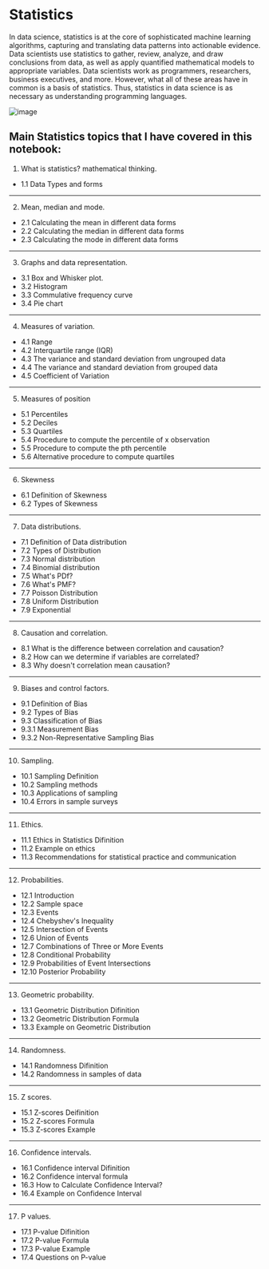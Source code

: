 # Statistics

In data science, statistics is at the core of sophisticated machine learning algorithms, capturing and translating data patterns into actionable evidence. Data scientists use statistics to gather, review, analyze, and draw conclusions from data, as well as apply quantified mathematical models to appropriate variables. Data scientists work as programmers, researchers, business executives, and more. However, what all of these areas have in common is a basis of statistics. Thus, statistics in data science is as necessary as understanding programming languages.


![image](https://user-images.githubusercontent.com/81964452/167225509-e75611e9-ef46-4e74-bf31-d037f8c6c0eb.png)


## Main Statistics topics that I have covered in this notebook:

1. What is statistics? mathematical thinking.
- 1.1 Data Types and forms
---
2. Mean, median and mode.
- 2.1 Calculating the mean in different data forms
- 2.2 Calculating the median in different data forms
- 2.3 Calculating the mode in different data forms
---
3. Graphs and data representation.
- 3.1 Box and Whisker plot.
- 3.2 Histogram
- 3.3 Commulative frequency curve
- 3.4 Pie chart
---
4. Measures of variation.
- 4.1 Range
- 4.2 Interquartile range (IQR)
- 4.3 The variance and standard deviation from ungrouped data
- 4.4 The variance and standard deviation from grouped data
- 4.5 Coefficient of Variation
---
5. Measures of position
- 5.1 Percentiles
- 5.2 Deciles
- 5.3 Quartiles
- 5.4 Procedure to compute the percentile of x observation
- 5.5 Procedure to compute the pth percentile
- 5.6 Alternative procedure to compute quartiles
---
6. Skewness
- 6.1 Definition of Skewness
- 6.2 Types of Skewness
---
7. Data distributions.
- 7.1 Definition of Data distribution
- 7.2 Types of Distribution
- 7.3 Normal distribution
- 7.4 Binomial distribution
- 7.5 What's PDf?
- 7.6 What's PMF?
- 7.7 Poisson Distribution
- 7.8 Uniform Distribution
- 7.9 Exponential
---
8. Causation and correlation.
- 8.1 What is the difference between correlation and causation?
- 8.2 How can we determine if variables are correlated?
- 8.3 Why doesn't correlation mean causation?
---
9. Biases and control factors.
- 9.1 Definition of Bias
- 9.2 Types of Bias
- 9.3 Classification of Bias
- 9.3.1 Measurement Bias
- 9.3.2 Non-Representative Sampling Bias
---
10. Sampling.
- 10.1 Sampling Definition
- 10.2 Sampling methods
- 10.3 Applications of sampling
- 10.4 Errors in sample surveys
---
11. Ethics.
- 11.1 Ethics in Statistics Difinition
- 11.2 Example on ethics
- 11.3 Recommendations for statistical practice and communication
---
12. Probabilities.
- 12.1 Introduction
- 12.2 Sample space
- 12.3 Events
- 12.4 Chebyshev's Inequality
- 12.5 Intersection of Events
- 12.6 Union of Events
- 12.7 Combinations of Three or More Events
- 12.8 Conditional Probability
- 12.9 Probabilities of Event Intersections
- 12.10 Posterior Probability
---
13. Geometric probability.
- 13.1 Geometric Distribution Difinition
- 13.2 Geometric Distribution Formula
- 13.3 Example on Geometric Distribution
---
14. Randomness.
- 14.1 Randomness Difinition
- 14.2 Randomness in samples of data
---
15. Z scores.
- 15.1 Z-scores Deifinition
- 15.2 Z-scores Formula
- 15.3 Z-scores Example
---
16. Confidence intervals.
- 16.1 Confidence interval Difinition
- 16.2 Confidence interval formula
- 16.3 How to Calculate Confidence Interval?
- 16.4 Example on Confidence Interval
---
17. P values.
- 17.1 P-value Difinition
- 17.2 P-value Formula
- 17.3 P-value Example
- 17.4 Questions on P-value
